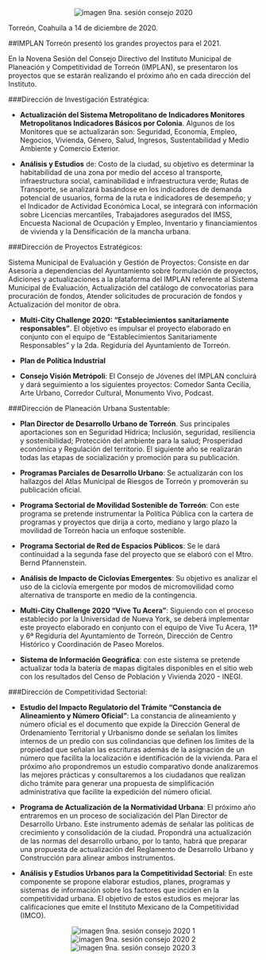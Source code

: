 
<center><img src="2020-12-14-novena-sesion-consejo/ima00.jpg" alt="imagen 9na. sesión consejo 2020"></center>

Torreón, Coahuila a 14 de diciembre de 2020.


##IMPLAN Torreón presentó los grandes proyectos para el 2021.


En la Novena Sesión del Consejo Directivo del Instituto Municipal de Planeación y Competitividad de Torreón (IMPLAN), se presentaron los proyectos que se estarán realizando el próximo año en cada dirección del Instituto.


###Dirección de Investigación Estratégica:


- **Actualización del Sistema Metropolitano de Indicadores Monitores Metropolitanos Indicadores Básicos por Colonia**. Algunos de los Monitores que se actualizarán son: Seguridad, Economía, Empleo, Negocios, Vivienda, Género, Salud, Ingresos, Sustentabilidad y Medio Ambiente y Comercio Exterior.

- **Análisis y Estudios** de: Costo de la ciudad, su objetivo es determinar la habitabilidad de una zona por medio del acceso al transporte, infraestructura social, caminabilidad e infraestructura verde; Rutas de Transporte, se analizará basándose en los indicadores de demanda potencial de usuarios, forma de la ruta e indicadores de desempeño; y el Indicador de Actividad Económica Local, se integrará con información sobre Licencias mercantiles, Trabajadores asegurados del IMSS, Encuesta Nacional de Ocupación y Empleo, Inventario y financiamientos de vivienda y la Densificación de la mancha urbana.


###Dirección de Proyectos Estratégicos:

Sistema Municipal de Evaluación y Gestión de Proyectos: Consiste en dar Asesoría a dependencias del Ayuntamiento sobre formulación de proyectos, Adiciones y actualizaciones a la plataforma del IMPLAN referente al Sistema Municipal de Evaluación, Actualización del catálogo de convocatorias para procuración de fondos, Atender solicitudes de procuración de fondos y Actualización del monitor de obra.


- **Multi-City Challenge 2020: “Establecimientos sanitariamente responsables”**. El objetivo es impulsar el proyecto elaborado en conjunto con el equipo de “Establecimientos Sanitariamente Responsables” y la 2da. Regiduría del Ayuntamiento de Torreón.

- **Plan de Política Industrial**

- **Consejo Visión Metrópoli**: El Consejo de Jóvenes del IMPLAN concluirá y dará seguimiento a los siguientes proyectos: Comedor Santa Cecilia, Arte Urbano, Corredor Cultural, Monumento Vivo, Podcast.


###Dirección de Planeación Urbana Sustentable:

- **Plan Director de Desarrollo Urbano de Torreón**. Sus principales aportaciones son en Seguridad Hídrica; Inclusión, seguridad, resiliencia y sostenibilidad; Protección del ambiente para la salud; Prosperidad económica y Regulación del territorio. El siguiente año se realizarán todas las etapas de socialización y promoción para su publicación.

- **Programas Parciales de Desarrollo Urbano**: Se actualizarán con los hallazgos del Atlas Municipal de Riesgos de Torreón y promoverán su publicación oficial.

- **Programa Sectorial de Movilidad Sostenible de Torreón**: Con este programa se pretende instrumentar la Política Pública con la cartera de programas y proyectos que dirija a corto, mediano y largo plazo la movilidad de Torreón hacia un enfoque sostenible.

- **Programa Sectorial de Red de Espacios Públicos**: Se le dará continuidad a la segunda fase del proyecto que se elaboró con el Mtro. Bernd Pfannenstein.

- **Análisis de Impacto de Ciclovías Emergentes**: Su objetivo es analizar el uso de la ciclovía emergente por modos de micromovilidad como alternativa de transporte en medio de la contingencia.

- **Multi-City Challenge 2020 “Vive Tu Acera”**: Siguiendo con el proceso establecido por la Universidad de Nueva York, se deberá implementar este proyecto elaborado en conjunto con el equipo de Vive Tu Acera, 11ª y 6ª Regiduría del Ayuntamiento de Torreón, Dirección de Centro Histórico y Coordinación de Paseo Morelos.

- **Sistema de Información Geográfica**: con este sistema se pretende actualizar toda la batería de mapas digitales disponibles en el sitio web con los resultados del Censo de Población y Vivienda 2020 - INEGI.



###Dirección de Competitividad Sectorial:


- **Estudio del Impacto Regulatorio del Trámite “Constancia de Alineamiento y Número Oficial”**:  La constancia de alineamiento y número oficial es el documento que expide la Dirección General de Ordenamiento Territorial y Urbanismo donde se señalan los límites internos de un predio con sus colindancias que definen los límites de la propiedad que señalan las escrituras además de la asignación de un número que facilita la localización e identificación de la vivienda. Para el próximo año propondremos un estudio comparativo donde analizaremos las mejores prácticas y consultaremos a los ciudadanos que realizan dicho trámite para generar una propuesta de simplificación administrativa que facilite la expedición del número oficial.

- **Programa de Actualización de la Normatividad Urbana**: El próximo año entraremos en un proceso de socialización del Plan Director de Desarrollo Urbano. Este instrumento además de señalar las políticas de crecimiento y consolidación de la ciudad. Propondrá una actualización de las normas del desarrollo urbano, por lo tanto, habrá que preparar una propuesta de actualización del Reglamento de Desarrollo Urbano y Construcción para alinear ambos instrumentos.

- **Análisis y Estudios Urbanos para la Competitividad Sectorial**: En este componente se propone elaborar estudios, planes, programas y sistemas de información sobre los factores que inciden en la competitividad urbana. El objetivo de estos estudios es mejorar las calificaciones que emite el Instituto Mexicano de la Competitividad (IMCO).

<center><img src="2020-12-14-novena-sesion-consejo/ima01.jpg" alt="imagen 9na. sesión consejo 2020 1"></center>

<center><img src="2020-12-14-novena-sesion-consejo/ima02.jpg" alt="imagen 9na. sesión consejo 2020 2"></center>

<center><img src="2020-12-14-novena-sesion-consejo/ima03.jpg" alt="imagen 9na. sesión consejo 2020 3"></center>
